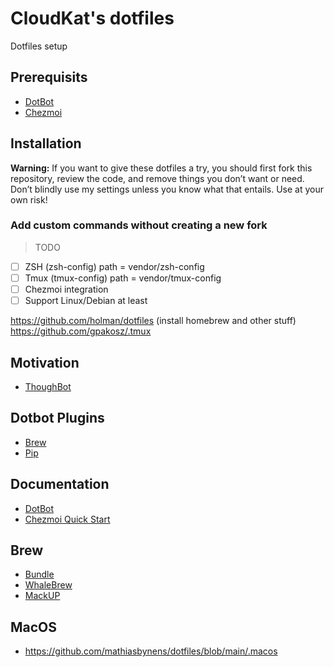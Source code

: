 # CloudKat's dotfiles

Dotfiles setup

## Prerequisits

- [DotBot](https://github.com/anishathalye/dotbot#configuration)
- [Chezmoi](https://github.com/twpayne/chezmoi#flexible)

## Installation

**Warning:** If you want to give these dotfiles a try, you should first fork this repository, review the code, and remove things you don’t want or need. Don’t blindly use my settings unless you know what that entails. Use at your own risk!

### Add custom commands without creating a new fork

> TODO

- [ ] ZSH (zsh-config) path = vendor/zsh-config
- [ ] Tmux (tmux-config) path = vendor/tmux-config
- [ ] Chezmoi integration
- [ ] Support Linux/Debian at least

https://github.com/holman/dotfiles (install homebrew and other stuff)
https://github.com/gpakosz/.tmux

## Motivation

- [ThoughBot](https://github.com/thoughtbot/dotfiles)

## Dotbot Plugins

- [Brew](https://github.com/d12frosted/dotbot-brew)
- [Pip]()

## Documentation

- [DotBot](https://github.com/anishathalye/dotbot/wiki)
- [Chezmoi Quick Start](https://www.chezmoi.io/docs/quick-start/)

## Brew

- [Bundle](https://github.com/Homebrew/homebrew-bundle)
- [WhaleBrew](https://github.com/whalebrew/whalebrew)
- [MackUP](https://github.com/lra/mackup)

## MacOS

- https://github.com/mathiasbynens/dotfiles/blob/main/.macos

